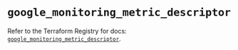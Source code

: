 # `google_monitoring_metric_descriptor`

Refer to the Terraform Registry for docs: [`google_monitoring_metric_descriptor`](https://registry.terraform.io/providers/hashicorp/google/6.38.0/docs/resources/monitoring_metric_descriptor).
